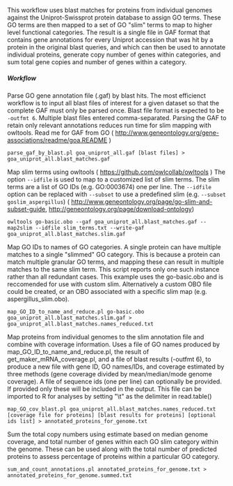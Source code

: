 This workflow uses blast matches for proteins from individual genomes against the Uniprot-Swissprot protein database to assign GO terms. These GO terms are then mapped to a set of GO "slim" terms to map to higher level functional categories. The result is a single file in GAF format that contains gene annotations for every Uniprot accession that was hit by a protein in the original blast queries, and which can then be used to annotate individual proteins, generate copy number of genes within categories, and sum total gene copies and number of genes within a category.


##### Workflow

Parse GO gene annotation file (.gaf) by blast hits. The most efficienct workflow is to input all blast files of interest for a given dataset so that the complete GAF must only be parsed once. Blast file format is expected to be `-outfmt 6`. Multiple blast files entered comma-separated.
Parsing the GAF to retain only relevant annotations reduces run time for slim mapping with owltools.
Read me for GAF from GO ( http://www.geneontology.org/gene-associations/readme/goa.README )

```
parse_gaf_by_blast.pl goa_uniprot_all.gaf [blast files] > goa_uniprot_all.blast_matches.gaf
```

Map slim terms using owltools ( https://github.com/owlcollab/owltools )
The option `--idfile` is used to map to a customized list of slim terms. The slim terms are a list of GO IDs (e.g. GO:0003674) one per line. The `--idfile` option can be replaced with `--subset` to use a predefined slim (e.g. `--subset goslim_aspergillus`) ( http://www.geneontology.org/page/go-slim-and-subset-guide, http://geneontology.org/page/download-ontology)

```
owltools go-basic.obo --gaf goa_uniprot_all.blast_matches.gaf --map2slim --idfile slim_terms.txt --write-gaf goa_uniprot_all.blast_matches.slim.gaf
```

Map GO IDs to names of GO categories. A single protein can have multiple matches to a single "slimmed" GO category. This is because a protein can match multiple granular GO terms, and mapping these can result in multiple matches to the same slim term. This script reports only one such instance rather than all redundant cases.
This example uses the go-basic.obo and is reccomended for use with custom slim. Alternatively a custom OBO file could be created, or an OBO associated with a specific slim map (e.g. aspergillus_slim.obo).

```
map_GO_ID_to_name_and_reduce.pl go-basic.obo goa_uniprot_all.blast_matches.slim.gaf > goa_uniprot_all.blast_matches.names_reduced.txt
```

Map proteins from individual genomes to the slim annotation file and combine with coverage information. Uses a file of GO names produced by map_GO_ID_to_name_and_reduce.pl, the result of get_maker_mRNA_coverage.pl, and a file of blast results (-outfmt 6), to produce a new file with gene ID, GO names/IDs, and coverage estimated by three methods (gene coverage divided by mean/median/mode genome coverage). A file of sequence ids (one per line) can optionally be provided. If provided only these will be included in the output.
This file can be imported to R for analyses by setting "\t" as the delimiter in read.table()

```
map_GO_cov_blast.pl goa_uniprot_all.blast_matches.names_reduced.txt [coverage file for proteins] [blast results for proteins] [optional ids list] > annotated_proteins_for_genome.txt
```

Sum the total copy numbers using estimate based on median genome coverage, and total number of genes within each GO slim category within the genome. These can be used along with the total number of predicted proteins to assess percentage of proteins within a particular GO category. 

```
sum_and_count_annotations.pl annotated_proteins_for_genome.txt > annotated_proteins_for_genome.summed.txt
```
